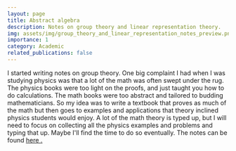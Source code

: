 ```yaml
---
layout: page
title: Abstract algebra
description: Notes on group theory and linear representation theory.
img: assets/img/group_theory_and_linear_representation_notes_preview.png
importance: 1
category: Academic
related_publications: false
---
```


I started writing notes on group theory. One big complaint I had when I was studying physics was that a lot of the math was often swept under the rug. The physics books were too light on the proofs, and just taught you how to do calculations. The math books were too abstract and tailored to budding mathematicians. So my idea was to write a textbook that proves as much of the math but then goes to examples and applications that theory inclined physics students would enjoy. A lot of the math theory is typed up, but I will need to focus on collecting all the physics examples and problems and typing that up. Maybe I'll find the time to do so eventually. The notes can be found 
    <a
    href="{{'assets/pdf/Group_Theory_and_Linear_Representation_Notes.pdf' | relative_url}}"
    target="_blank"
    rel="noopener noreferrer"
    >here <i class="fa-solid fa-file-pdf"></i
    >.</a>
<!-- 
    <a
    href="assets/pdf/Group_Theory_and_Linear_Representation_Notes.pdf}"
    target="_blank"
    rel="noopener noreferrer"
    ><i class="fa-solid fa-file-pdf"></i
    ></a> -->
